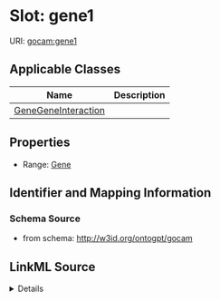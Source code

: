 # Slot: gene1

URI: [gocam:gene1](http://w3id.org/ontogpt/gocam/gene1)



<!-- no inheritance hierarchy -->




## Applicable Classes

| Name | Description |
| --- | --- |
[GeneGeneInteraction](GeneGeneInteraction.md) | 






## Properties

* Range: [Gene](Gene.md)







## Identifier and Mapping Information







### Schema Source


* from schema: http://w3id.org/ontogpt/gocam




## LinkML Source

<details>
```yaml
name: gene1
from_schema: http://w3id.org/ontogpt/gocam
rank: 1000
alias: gene1
domain_of:
- GeneGeneInteraction
range: Gene

```
</details>